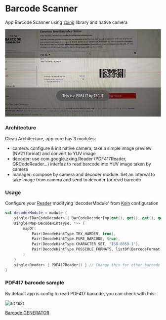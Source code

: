 # Barcode Scanner

App Barcode Scanner using [zxing](https://github.com/zxing/zxing) library and native camera

![alt text](./Screenshot_20190505-135323.png)

### Architecture

Clean Architecture, app core has 3 modules:

- camera: configure & init native camera, take a simple image preview (NV21 format) and convert to YUV image
- decoder: use com.google.zxing.Reader (PDF417Reader, QRCodeReader...) interfaz to read barcode into YUV image taken by camera
- manager: compose by camera and decoder module. Set an interval to take image from camera and send to decoder for read barcode

### Usage

Configure your [Reader](https://github.com/zxing/zxing/blob/master/core/src/main/java/com/google/zxing/Reader.java)  modifying 'decoderModule' from [Koin](https://github.com/InsertKoinIO/koin) configuration

```kotlin
val decoderModule = module {
    single<IBarCodeDecoder> { BarCodeDecoderImp(get(), get(), get(), get()) }
    single<Map<DecodeHintType, *>> {
        mapOf(
            Pair(DecodeHintType.TRY_HARDER, true),
            Pair(DecodeHintType.PURE_BARCODE, true),
            Pair(DecodeHintType.CHARACTER_SET, "ISO-8859-1"),
            Pair(DecodeHintType.POSSIBLE_FORMATS, listOf(BarcodeFormat.PDF_417))
        )
    }
    single<Reader> { PDF417Reader() } // Change this for other barcode types
}
```

### PDF417 barcode sample

By default app is config to read PDF417 barcode, you can check with this:

![alt text](https://barcode.tec-it.com/barcode.ashx?data=Hello%2C+I'm+using+barcode+scanner+developed+by+Dani&code=PDF417&multiplebarcodes=false&translate-esc=false&unit=Fit&dpi=96&imagetype=Gif&rotation=0&color=%23000000&bgcolor=%23ffffff&qunit=Mm&quiet=0)

[Barcode GENERATOR](https://barcode.tec-it.com/en)

